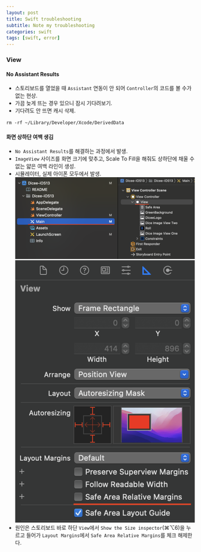 ```yaml
---
layout: post
title: Swift troubleshooting
subtitle: Note my troubleshooting
categories: swift
tags: [swift, error]
---
```


### View

#### No Assistant Results
- 스토리보드를 열었을 때 `Assistant` 연동이 안 되어 `Controller`의 코드를 볼 수가 없는 현상.
- 가끔 늦게 뜨는 경우 있으니 잠시 기다려보기.
- 기다려도 안 뜨면 캐시 삭제.
```shell
rm -rf ~/Library/Developer/Xcode/DerivedData
```

#### 화면 상하단 여백 생김
- `No Assistant Results`를 해결하는 과정에서 발생.
- `ImageView` 사이즈를 화면 크기에 맞추고, Scale To Fill을 해줘도 상하단에 채울 수 없는 얇은 여백 라인이 생성.
- 시뮬레이터, 실제 아이폰 모두에서 발생.
![go to storyboard](/assets/images/posts/2022-06-05-swift-troubleshooting/view-margine1.png)
![check out safe area](/assets/images/posts/2022-06-05-swift-troubleshooting/view-margine2.png)
- 원인은 스토리보드 바로 하단 `View`에서 `Show the Size inspector`(⌘⌥6)을 누르고 들어가 `Layout Margins`에서 `Safe Area Relative Margins`를 체크 해제한다.